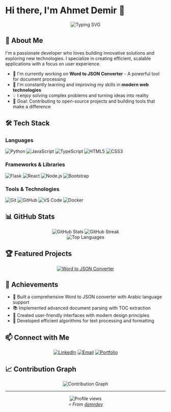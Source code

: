 # Hi there, I'm Ahmet Demir 👋

<div align="center">
  <img src="https://readme-typing-svg.herokuapp.com?font=Fira+Code&pause=1000&color=2E88F7&center=true&vCenter=true&width=435&lines=Full+Stack+Developer;Open+Source+Enthusiast;Problem+Solver" alt="Typing SVG" />
</div>

## 🚀 About Me

I'm a passionate developer who loves building innovative solutions and exploring new technologies. I specialize in creating efficient, scalable applications with a focus on user experience.

- 🔭 I'm currently working on **Word to JSON Converter** - A powerful tool for document processing
- 🌱 I'm constantly learning and improving my skills in **modern web technologies**
- 💡 I enjoy solving complex problems and turning ideas into reality
- 🎯 Goal: Contributing to open-source projects and building tools that make a difference

## 🛠️ Tech Stack

### Languages
![Python](https://img.shields.io/badge/Python-3776AB?style=for-the-badge&logo=python&logoColor=white)
![JavaScript](https://img.shields.io/badge/JavaScript-F7DF1E?style=for-the-badge&logo=javascript&logoColor=black)
![TypeScript](https://img.shields.io/badge/TypeScript-007ACC?style=for-the-badge&logo=typescript&logoColor=white)
![HTML5](https://img.shields.io/badge/HTML5-E34F26?style=for-the-badge&logo=html5&logoColor=white)
![CSS3](https://img.shields.io/badge/CSS3-1572B6?style=for-the-badge&logo=css3&logoColor=white)

### Frameworks & Libraries
![Flask](https://img.shields.io/badge/Flask-000000?style=for-the-badge&logo=flask&logoColor=white)
![React](https://img.shields.io/badge/React-20232A?style=for-the-badge&logo=react&logoColor=61DAFB)
![Node.js](https://img.shields.io/badge/Node.js-43853D?style=for-the-badge&logo=node.js&logoColor=white)
![Bootstrap](https://img.shields.io/badge/Bootstrap-563D7C?style=for-the-badge&logo=bootstrap&logoColor=white)

### Tools & Technologies
![Git](https://img.shields.io/badge/Git-F05032?style=for-the-badge&logo=git&logoColor=white)
![GitHub](https://img.shields.io/badge/GitHub-100000?style=for-the-badge&logo=github&logoColor=white)
![VS Code](https://img.shields.io/badge/VS_Code-0078D4?style=for-the-badge&logo=visual%20studio%20code&logoColor=white)
![Docker](https://img.shields.io/badge/Docker-2496ED?style=for-the-badge&logo=docker&logoColor=white)

## 📊 GitHub Stats

<div align="center">
  <img src="https://github-readme-stats.vercel.app/api?username=demrdev&show_icons=true&theme=tokyonight&hide_border=true" alt="GitHub Stats" />
  <img src="https://github-readme-streak-stats.herokuapp.com/?user=demrdev&theme=tokyonight&hide_border=true" alt="GitHub Streak" />
</div>

<div align="center">
  <img src="https://github-readme-stats.vercel.app/api/top-langs/?username=demrdev&layout=compact&theme=tokyonight&hide_border=true" alt="Top Languages" />
</div>

## 🏆 Featured Projects

<div align="center">
  <a href="https://github.com/demrdev/word_to_json">
    <img src="https://github-readme-stats.vercel.app/api/pin/?username=demrdev&repo=word_to_json&theme=tokyonight&hide_border=true" alt="Word to JSON Converter" />
  </a>
</div>

## 🌟 Achievements

- 🏅 Built a comprehensive Word to JSON converter with Arabic language support
- 📚 Implemented advanced document parsing with TOC extraction
- 🎨 Created user-friendly interfaces with modern design principles
- 🔧 Developed efficient algorithms for text processing and formatting

## 📫 Connect with Me

<div align="center">
  
[![LinkedIn](https://img.shields.io/badge/LinkedIn-0077B5?style=for-the-badge&logo=linkedin&logoColor=white)](https://linkedin.com/in/your-profile)
[![Email](https://img.shields.io/badge/Email-D14836?style=for-the-badge&logo=gmail&logoColor=white)](mailto:your-email@example.com)
[![Portfolio](https://img.shields.io/badge/Portfolio-000000?style=for-the-badge&logo=About.me&logoColor=white)](https://your-portfolio.com)

</div>

## 📈 Contribution Graph

<div align="center">
  <img src="https://github-readme-activity-graph.vercel.app/graph?username=demrdev&theme=tokyo-night&hide_border=true" alt="Contribution Graph" />
</div>

---

<div align="center">
  <img src="https://komarev.com/ghpvc/?username=demrdev&color=blueviolet&style=flat-square&label=Profile+Views" alt="Profile views" />
  <br>
  <i>⭐️ From <a href="https://github.com/demrdev">demrdev</a></i>
</div>